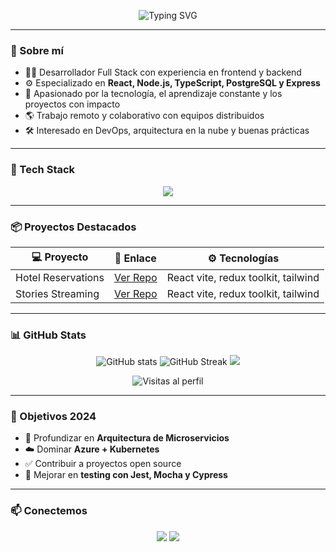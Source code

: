 <!-- BANNER CON TU NOMBRE -->
<p align="center">
  <img src="https://readme-typing-svg.herokuapp.com?font=Fira+Code&weight=500&size=25&duration=3000&pause=1000&center=true&vCenter=true&width=435&lines=Hola%2C+soy+Juan+Carlos;Full+Stack+Developer+%F0%9F%9A%80;Apasionado+por+el+c%C3%B3digo+limpio+%26+eficiente" alt="Typing SVG" />
</p>

---

### 🧠 Sobre mí

- 👨‍💻 Desarrollador Full Stack con experiencia en frontend y backend
- ⚙️ Especializado en **React, Node.js, TypeScript, PostgreSQL y Express**
- 🚀 Apasionado por la tecnología, el aprendizaje constante y los proyectos con impacto
- 🌎 Trabajo remoto y colaborativo con equipos distribuidos
- 🛠️ Interesado en DevOps, arquitectura en la nube y buenas prácticas

---

### 🧰 Tech Stack

<p align="center">
  <img src="https://skillicons.dev/icons?i=js,ts,react,nodejs,express,postgres,docker,git,github,linux,vite" />
</p>

---

### 📦 Proyectos Destacados

| 💻 Proyecto | 🔗 Enlace | ⚙️ Tecnologías |
|------------|----------|----------------|
| Hotel Reservations | [Ver Repo](https://github.com/JCCRUZCHACON/Booking-Front-Hotel) | React vite, redux toolkit, tailwind  |
| Stories Streaming | [Ver Repo](https://github.com/JCCRUZCHACON/STORIES-STREAMING-APP-FRONTEND) | React vite, redux toolkit, tailwind |

---

### 📊 GitHub Stats

<p align="center">
  <img src="https://github-readme-stats.vercel.app/api?username=JCCRUZCHACON&show_icons=true&theme=tokyonight&hide_title=true" alt="GitHub stats" />
  <img src="https://streak-stats.demolab.com/?user=JCCRUZCHACON&theme=tokyonight&hide_border=true" alt="GitHub Streak" />
  <img src="https://github-readme-stats.vercel.app/api/top-langs/?username=JCCRUZCHACON&layout=compact&theme=tokyonight&hide_border=true" />
</p>

<p align="center">
  <img src="https://komarev.com/ghpvc/?username=JCCRUZCHACON&style=flat-square&color=blue" alt="Visitas al perfil" />
</p>

---

### 🎯 Objetivos 2024

- 🧠 Profundizar en **Arquitectura de Microservicios**
- ☁️ Dominar **Azure + Kubernetes**
- ✅ Contribuir a proyectos open source
- 🧪 Mejorar en **testing con Jest, Mocha y Cypress**

---

### 📫 Conectemos

<p align="center">
  <a href="https://www.linkedin.com/in/juan-carlos-c-508b2081/"><img src="https://img.shields.io/badge/LinkedIn-0077B5?style=for-the-badge&logo=linkedin&logoColor=white"/></a>
  <a href="https://github.com/JCCRUZCHACON"><img src="https://img.shields.io/badge/GitHub-100000?style=for-the-badge&logo=github&logoColor=white"/></a>
</p>

  



